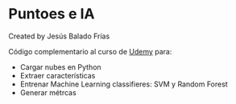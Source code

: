 # Puntoes e IA

Created by Jesús Balado Frías

Código complementario al curso de  [Udemy](https://www.udemy.com/course/draft/5934146/?referralCode=E9D5654D5FDB67C9F0BD) para:
* Cargar nubes en Python
* Extraer características
* Entrenar Machine Learning classifieres: SVM y Random Forest
* Generar métrcas
